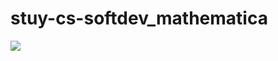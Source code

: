 # stuy-cs-softdev_mathematica

![](https://raw.githubusercontent.com/username/github-stats/master/generated/languages.svg#gh-dark-mode-only)
